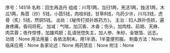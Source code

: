 序号：14518
名称：回生再造丹
组成：川芎1两，当归1两，羌活1两，独活1两，木瓜1两，角茴（炒）5钱，小茴5钱，肉桂8钱，甘草8钱，乌药少许，川乌3钱，虎骨（炙）5钱，然铜5钱。
出处：《秘传打损扑跌药方》。
主治：妇人跌扑伤损，遍身疼痛，昏闷将死。
加减：气喘，加沉香、木香；伤头，加肉桂、前胡、天麻、肉苁蓉；夜作惊悸，加雄鸡胆；乱语恍惚失主，加人参、朱砂、金银箔、远志。
功效：None
用法用量：各依法制末。用1半酒，1半童便煎服。
制备方法：None
临床应用：None
各家论述：None
用药禁忌：None
附注：None
